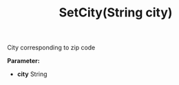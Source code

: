 ﻿---
uid: crmscript_ref_NSContact_SetCity
title: SetCity(String city)
intellisense: NSContact.SetCity
keywords: NSContact, GetCity
so.topic: reference
---

City corresponding to zip code

**Parameter:** 
 - **city** String


